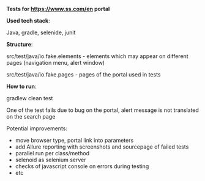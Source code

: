 **Tests for https://www.ss.com/en portal**

**Used tech stack**: 

Java, gradle, selenide, junit

**Structure**:

src/test/java/io.fake.elements - elements which may appear on different pages (navigation menu, alert window)

src/test/java/io.fake.pages - pages of the portal used in tests

**How to run**:

gradlew clean test

One of the test fails due to bug on the portal, alert message is not translated on the search page

Potential improvements: 
- move browser type, portal link into parameters
- add Allure reporting with screenshots and sourcepage of failed tests
- parallel run per class/method
- selenoid as selenium server
- checks of javascript console on errors during testing
- etc
